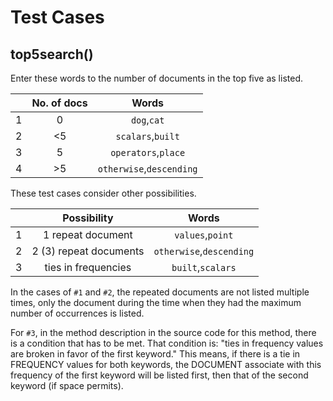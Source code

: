 # Test Cases

## top5search()

Enter these words to the number of documents in the top five as listed.

|   |No. of docs| Words |
|:-:|:---:|:-----------:|
|1|0|`dog`,`cat`|
|2|<5|`scalars`,`built`|
|3|5|`operators`,`place`|
|4|>5|`otherwise`,`descending`|

These test cases consider other possibilities.

|   |Possibility| Words |
|:-:|:---:|:-----------:|
|1|1 repeat document|`values`,`point`|
|2|2 (3) repeat documents|`otherwise`,`descending`|
|3|ties in frequencies|`built`,`scalars`|

In the cases of `#1` and `#2`, the repeated documents are not listed multiple times, only the document during the time when they had 
the maximum number of occurrences is listed.

For `#3`, in the method description in the source code for this method, there is a condition that has to be met. That condition is:
"ties in frequency values are broken in favor of the first keyword." This means, if there is a tie in FREQUENCY values for both keywords,
the DOCUMENT associate with this frequency of the first keyword will be listed first, then that of the second keyword (if space permits).